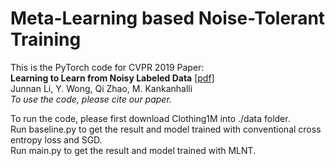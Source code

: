 # Meta-Learning based Noise-Tolerant Training

This is the PyTorch code for CVPR 2019 Paper:\
**Learning to Learn from Noisy Labeled Data** <a href="https://arxiv.org/pdf/1812.05214.pdf">[pdf]</a>\
Junnan Li, Y. Wong, Qi Zhao, M. Kankanhalli \
<i>To use the code, please cite our paper.</i>

To run the code, please first download Clothing1M into ./data folder. \
Run baseline.py to get the result and model trained with conventional cross entropy loss and SGD.\
Run main.py to get the result and model trained with MLNT.
